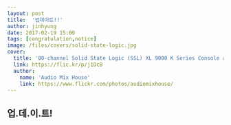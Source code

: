 ```yaml
---
layout: post
title:  '업데이트!!'
author: jinhyung
date: 2017-02-19 15:00
tags: [congratulation,notice]
image: /files/covers/solid-state-logic.jpg
cover:
  title: '80-channel Solid State Logic (SSL) XL 9000 K Series Console at Audio Mix House, Studio B'
  link: https://flic.kr/p/j1DcB
  author:
    name: 'Audio Mix House'
    link: https://www.flickr.com/photos/audiomixhouse/
---
```


## 업.데.이.트!
